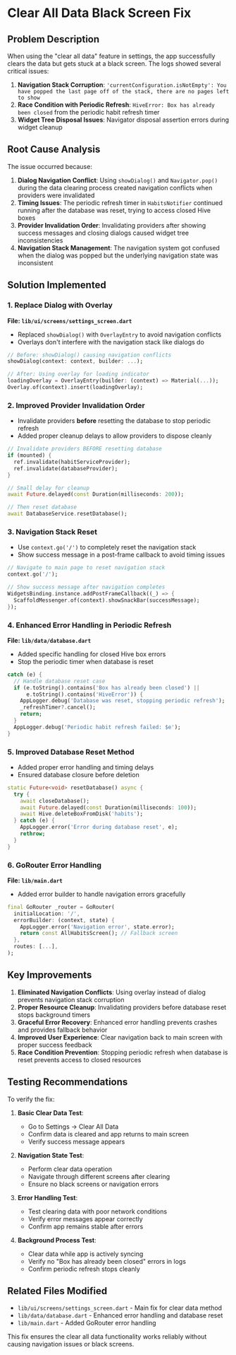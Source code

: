 # Clear All Data Black Screen Fix

## Problem Description
When using the "clear all data" feature in settings, the app successfully clears the data but gets stuck at a black screen. The logs showed several critical issues:

1. **Navigation Stack Corruption**: `'currentConfiguration.isNotEmpty': You have popped the last page off of the stack, there are no pages left to show`
2. **Race Condition with Periodic Refresh**: `HiveError: Box has already been closed` from the periodic habit refresh timer
3. **Widget Tree Disposal Issues**: Navigator disposal assertion errors during widget cleanup

## Root Cause Analysis

The issue occurred because:

1. **Dialog Navigation Conflict**: Using `showDialog()` and `Navigator.pop()` during the data clearing process created navigation conflicts when providers were invalidated
2. **Timing Issues**: The periodic refresh timer in `HabitsNotifier` continued running after the database was reset, trying to access closed Hive boxes
3. **Provider Invalidation Order**: Invalidating providers after showing success messages and closing dialogs caused widget tree inconsistencies
4. **Navigation Stack Management**: The navigation system got confused when the dialog was popped but the underlying navigation state was inconsistent

## Solution Implemented

### 1. Replace Dialog with Overlay
**File: `lib/ui/screens/settings_screen.dart`**
- Replaced `showDialog()` with `OverlayEntry` to avoid navigation conflicts
- Overlays don't interfere with the navigation stack like dialogs do

```dart
// Before: showDialog() causing navigation conflicts
showDialog(context: context, builder: ...);

// After: Using overlay for loading indicator
loadingOverlay = OverlayEntry(builder: (context) => Material(...));
Overlay.of(context).insert(loadingOverlay);
```

### 2. Improved Provider Invalidation Order
- Invalidate providers **before** resetting the database to stop periodic refresh
- Added proper cleanup delays to allow providers to dispose cleanly

```dart
// Invalidate providers BEFORE resetting database
if (mounted) {
  ref.invalidate(habitServiceProvider);
  ref.invalidate(databaseProvider);
}

// Small delay for cleanup
await Future.delayed(const Duration(milliseconds: 200));

// Then reset database
await DatabaseService.resetDatabase();
```

### 3. Navigation Stack Reset
- Use `context.go('/')` to completely reset the navigation stack
- Show success message in a post-frame callback to avoid timing issues

```dart
// Navigate to main page to reset navigation stack
context.go('/');

// Show success message after navigation completes
WidgetsBinding.instance.addPostFrameCallback((_) => {
  ScaffoldMessenger.of(context).showSnackBar(successMessage);
});
```

### 4. Enhanced Error Handling in Periodic Refresh
**File: `lib/data/database.dart`**
- Added specific handling for closed Hive box errors
- Stop the periodic timer when database is reset

```dart
catch (e) {
  // Handle database reset case
  if (e.toString().contains('Box has already been closed') || 
      e.toString().contains('HiveError')) {
    AppLogger.debug('Database was reset, stopping periodic refresh');
    _refreshTimer?.cancel();
    return;
  }
  AppLogger.debug('Periodic habit refresh failed: $e');
}
```

### 5. Improved Database Reset Method
- Added proper error handling and timing delays
- Ensured database closure before deletion

```dart
static Future<void> resetDatabase() async {
  try {
    await closeDatabase();
    await Future.delayed(const Duration(milliseconds: 100));
    await Hive.deleteBoxFromDisk('habits');
  } catch (e) {
    AppLogger.error('Error during database reset', e);
    rethrow;
  }
}
```

### 6. GoRouter Error Handling
**File: `lib/main.dart`**
- Added error builder to handle navigation errors gracefully

```dart
final GoRouter _router = GoRouter(
  initialLocation: '/',
  errorBuilder: (context, state) {
    AppLogger.error('Navigation error', state.error);
    return const AllHabitsScreen(); // Fallback screen
  },
  routes: [...],
);
```

## Key Improvements

1. **Eliminated Navigation Conflicts**: Using overlay instead of dialog prevents navigation stack corruption
2. **Proper Resource Cleanup**: Invalidating providers before database reset stops background timers
3. **Graceful Error Recovery**: Enhanced error handling prevents crashes and provides fallback behavior
4. **Improved User Experience**: Clear navigation back to main screen with proper success feedback
5. **Race Condition Prevention**: Stopping periodic refresh when database is reset prevents access to closed resources

## Testing Recommendations

To verify the fix:

1. **Basic Clear Data Test**: 
   - Go to Settings → Clear All Data
   - Confirm data is cleared and app returns to main screen
   - Verify success message appears

2. **Navigation State Test**:
   - Perform clear data operation
   - Navigate through different screens after clearing
   - Ensure no black screens or navigation errors

3. **Error Handling Test**:
   - Test clearing data with poor network conditions
   - Verify error messages appear correctly
   - Confirm app remains stable after errors

4. **Background Process Test**:
   - Clear data while app is actively syncing
   - Verify no "Box has already been closed" errors in logs
   - Confirm periodic refresh stops cleanly

## Related Files Modified

- `lib/ui/screens/settings_screen.dart` - Main fix for clear data method
- `lib/data/database.dart` - Enhanced error handling and database reset
- `lib/main.dart` - Added GoRouter error handling

This fix ensures the clear all data functionality works reliably without causing navigation issues or black screens.